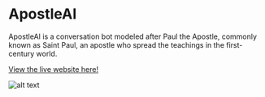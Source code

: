 # ApostleAI

ApostleAI is a conversation bot modeled after Paul the Apostle, commonly known as Saint Paul, an apostle who spread the teachings in the first-century world.

[View the live website here!](https://prophet-ai.github.io/ApostleAI/)

![alt text](https://upload.wikimedia.org/wikipedia/commons/thumb/6/67/The_Predication_of_Saint_Paul_LACMA_M.2000.179.24.jpg/800px-The_Predication_of_Saint_Paul_LACMA_M.2000.179.24.jpg)
